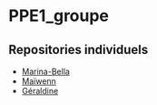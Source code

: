 # PPE1_groupe

## Repositories individuels

* [Marina-Bella](https://github.com/MrnMartin/PPE1--2024) 
* [Maïwenn](https://github.com/00parts/PPE1-2024)
* [Géraldine](https://github.com/AlmaznayaGroza/PPE1-2024)
